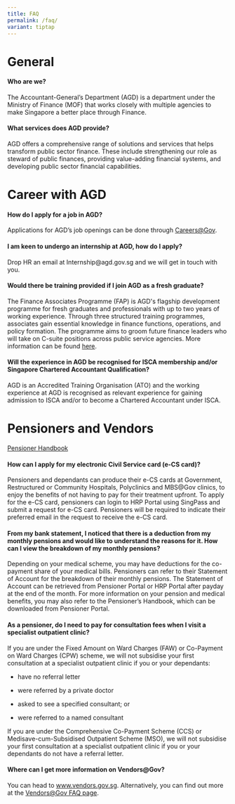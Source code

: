 ```yaml
---
title: FAQ
permalink: /faq/
variant: tiptap
---
```

<h1>General</h1>
<h4>Who are we?</h4>
<p>The Accountant-General’s Department (AGD) is a department under the Ministry
of Finance (MOF) that works closely with multiple agencies to make Singapore
a better place through Finance.</p>
<h4>What services does AGD provide?</h4>
<p>AGD offers a comprehensive range of solutions and services that helps
transform public sector finance. These include strengthening our role as
steward of public finances, providing value-adding financial systems, and
developing public sector financial capabilities.</p>
<h1>Career with AGD</h1>
<h4>How do I apply for a job in AGD?</h4>
<p>Applications for AGD’s job openings can be done through&nbsp;<a href="https://www.careers.gov.sg/" rel="noopener noreferrer nofollow" target="_blank">Careers@Gov</a>.</p>
<h4>I am keen to undergo an internship at AGD, how do I apply?</h4>
<p>Drop HR an email at Internship@agd.gov.sg and we will get in touch with
you.</p>
<h4>Would there be training provided if I join AGD as a fresh graduate?</h4>
<p>The Finance Associates Programme (FAP) is AGD's flagship development programme
for fresh graduates and professionals with up to two years of working experience.
Through three structured training programmes, associates gain essential
knowledge in finance functions, operations, and policy formation. The programme
aims to groom future finance leaders who will take on C-suite positions
across public service agencies. More information can be found <a href="https://www.agd.gov.sg/careers-at-agd/finance-associates-programme/" rel="noopener nofollow" target="_blank">here</a>.</p>
<h4>Will the experience in AGD be recognised for ISCA membership and/or Singapore Chartered Accountant Qualification?</h4>
<p>AGD is an Accredited Training Organisation (ATO) and the working experience
at AGD is recognised as relevant experience for gaining admission to ISCA
and/or to become a Chartered Accountant under ISCA.</p>
<h1>Pensioners and Vendors</h1>
<p><a href="/files/pensioner%20handbook.pdf" rel="noopener noreferrer nofollow" target="_blank">Pensioner Handbook</a>
</p>
<h4>How can I apply for my electronic Civil Service card (e-CS card)?</h4>
<p>Pensioners and dependants can produce their e-CS cards at Government,
Restructured or Community Hospitals, Polyclinics and MBS@Gov clinics, to
enjoy the benefits of not having to pay for their treatment upfront. To
apply for the e-CS card, pensioners can login to HRP Portal using SingPass
and submit a request for e-CS card. Pensioners will be required to indicate
their preferred email in the request to receive the e-CS card.</p>
<h4>From my bank statement, I noticed that there is a deduction from my monthly pensions and would like to understand the reasons for it. How can I view the breakdown of my monthly pensions?</h4>
<p>Depending on your medical scheme, you may have deductions for the co-payment
share of your medical bills. Pensioners can refer to their Statement of
Account for the breakdown of their monthly pensions. The Statement of Account
can be retrieved from Pensioner Portal or HRP Portal after payday at the
end of the month. For more information on your pension and medical benefits,
you may also refer to the Pensioner’s Handbook, which can be downloaded
from Pensioner Portal.</p>
<h4>As a pensioner, do I need to pay for consultation fees when I visit a specialist outpatient clinic?</h4>
<p>If you are under the Fixed Amount on Ward Charges (FAW) or Co-Payment
on Ward Charges (CPW) scheme, we will not subsidise your first consultation
at a specialist outpatient clinic if you or your dependants:</p>
<ul data-tight="true" class="tight">
<li>
<p>have no referral letter</p>
</li>
<li>
<p>were referred by a private doctor</p>
</li>
<li>
<p>asked to see a specified consultant; or</p>
</li>
<li>
<p>were referred to a named consultant</p>
</li>
</ul>
<p>If you are under the Comprehensive Co-Payment Scheme (CCS) or Medisave-cum-Subsidised
Outpatient Scheme (MSO), we will not subsidise your first consultation
at a specialist outpatient clinic if you or your dependants do not have
a referral letter.</p>
<h4>Where can I get more information on Vendors@Gov?</h4>
<p>You can head to&nbsp;<a href="https://www.vendors.gov.sg/" rel="noopener noreferrer nofollow" target="_blank">www.vendors.gov.sg</a>. Alternatively,
you can find out more at the&nbsp;<a href="https://www.vendors.gov.sg/Help/FAQs.aspx" rel="noopener noreferrer nofollow" target="_blank">Vendors@Gov FAQ page</a>.</p>